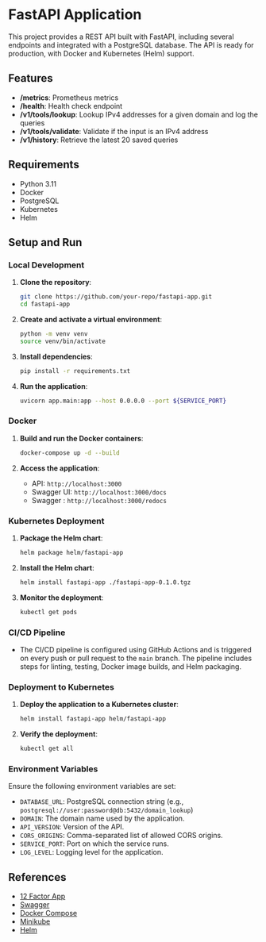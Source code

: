 # FastAPI Application

This project provides a REST API built with FastAPI, including several endpoints and integrated with a PostgreSQL database. The API is ready for production, with Docker and Kubernetes (Helm) support.

## Features

- **/metrics**: Prometheus metrics
- **/health**: Health check endpoint
- **/v1/tools/lookup**: Lookup IPv4 addresses for a given domain and log the queries
- **/v1/tools/validate**: Validate if the input is an IPv4 address
- **/v1/history**: Retrieve the latest 20 saved queries

## Requirements

- Python 3.11
- Docker
- PostgreSQL
- Kubernetes
- Helm

## Setup and Run

### Local Development

1. **Clone the repository**:
    ```sh
    git clone https://github.com/your-repo/fastapi-app.git
    cd fastapi-app
    ```

2. **Create and activate a virtual environment**:
    ```sh
    python -m venv venv
    source venv/bin/activate
    ```

3. **Install dependencies**:
    ```sh
    pip install -r requirements.txt
    ```

4. **Run the application**:
    ```sh
    uvicorn app.main:app --host 0.0.0.0 --port ${SERVICE_PORT}
    ```

### Docker

1. **Build and run the Docker containers**:
    ```sh
    docker-compose up -d --build
    ```

2. **Access the application**:
    - API: `http://localhost:3000`
    - Swagger UI: `http://localhost:3000/docs`
    - Swagger : `http://localhost:3000/redocs`
### Kubernetes Deployment

1. **Package the Helm chart**:
    ```sh
    helm package helm/fastapi-app
    ```

2. **Install the Helm chart**:
    ```sh
    helm install fastapi-app ./fastapi-app-0.1.0.tgz
    ```

3. **Monitor the deployment**:
    ```sh
    kubectl get pods
    ```

### CI/CD Pipeline

- The CI/CD pipeline is configured using GitHub Actions and is triggered on every push or pull request to the `main` branch. The pipeline includes steps for linting, testing, Docker image builds, and Helm packaging.

### Deployment to Kubernetes

1. **Deploy the application to a Kubernetes cluster**:
    ```sh
    helm install fastapi-app helm/fastapi-app
    ```

2. **Verify the deployment**:
    ```sh
    kubectl get all
    ```

### Environment Variables

Ensure the following environment variables are set:

- `DATABASE_URL`: PostgreSQL connection string (e.g., `postgresql://user:password@db:5432/domain_lookup`)
- `DOMAIN`: The domain name used by the application.
- `API_VERSION`: Version of the API.
- `CORS_ORIGINS`: Comma-separated list of allowed CORS origins.
- `SERVICE_PORT`: Port on which the service runs.
- `LOG_LEVEL`: Logging level for the application.

## References

- [12 Factor App](https://12factor.net/)
- [Swagger](https://swagger.io/)
- [Docker Compose](https://docs.docker.com/compose/)
- [Minikube](https://minikube.sigs.k8s.io/docs/)
- [Helm](https://helm.sh/)
